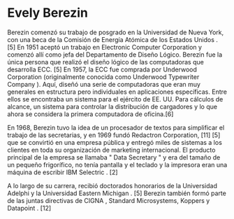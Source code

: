 # Evely Berezin
Berezin comenzó su trabajo de posgrado en la Universidad de Nueva York, con una beca de la Comisión de Energía Atómica de los Estados Unidos . [5] En 1951 aceptó un trabajo en Electronic Computer Corporation y comenzó allí como jefa del Departamento de Diseño Lógico. Berezin fue la única persona que realizó el diseño lógico de las computadoras que desarrolla ECC. [5] En 1957, la ECC fue comprada por Underwood Corporation (originalmente conocida como Underwood Typewriter Company ). Aquí, diseñó una serie de computadoras que eran muy generales en estructura pero individuales en aplicaciones específicas. Entre ellos se encontraba un sistema para el ejército de EE. UU. Para cálculos de alcance, un sistema para controlar la distribución de cargadores y lo que ahora se considera la primera computadora de oficina.[6]

En 1968, Berezin tuvo la idea de un procesador de textos para simplificar el trabajo de las secretarias, y en 1969 fundó Redactron Corporation, [11] [5] que se convirtió en una empresa pública y entregó miles de sistemas a los clientes en toda su organización de marketing internacional. El producto principal de la empresa se llamaba " Data Secretary " y era del tamaño de un pequeño frigorífico, no tenía pantalla y el teclado y la impresora eran una máquina de escribir IBM Selectric . [2]


A lo largo de su carrera, recibió doctorados honorarios de la Universidad Adelphi y la Universidad Eastern Michigan . [5] Berezin también formó parte de las juntas directivas de CIGNA , Standard Microsystems, Koppers y Datapoint . [12]
